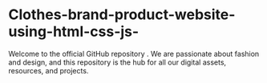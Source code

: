 # Clothes-brand-product-website-using-html-css-js-
Welcome to the official GitHub repository . We are passionate about fashion and design, and this repository is the hub for all our digital assets, resources, and projects.
